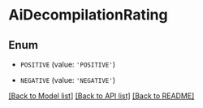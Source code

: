# AiDecompilationRating


## Enum

* `POSITIVE` (value: `'POSITIVE'`)

* `NEGATIVE` (value: `'NEGATIVE'`)

[[Back to Model list]](../README.md#documentation-for-models) [[Back to API list]](../README.md#documentation-for-api-endpoints) [[Back to README]](../README.md)


